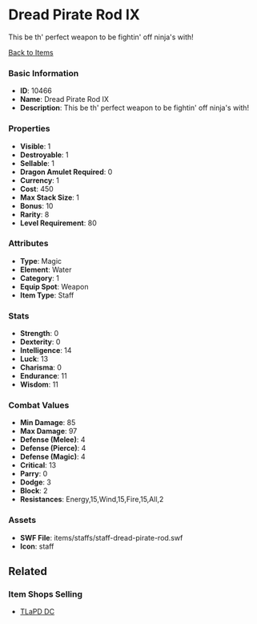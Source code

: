 # Dread Pirate Rod IX

This be th' perfect weapon to be fightin' off ninja's with! 

[Back to Items](../items.md)

### Basic Information

- **ID**: 10466
- **Name**: Dread Pirate Rod IX
- **Description**: This be th&#039; perfect weapon to be fightin&#039; off ninja&#039;s with! 

### Properties

- **Visible**: 1
- **Destroyable**: 1
- **Sellable**: 1
- **Dragon Amulet Required**: 0
- **Currency**: 1
- **Cost**: 450
- **Max Stack Size**: 1
- **Bonus**: 10
- **Rarity**: 8
- **Level Requirement**: 80

### Attributes

- **Type**: Magic
- **Element**: Water
- **Category**: 1
- **Equip Spot**: Weapon
- **Item Type**: Staff

### Stats

- **Strength**: 0
- **Dexterity**: 0
- **Intelligence**: 14
- **Luck**: 13
- **Charisma**: 0
- **Endurance**: 11
- **Wisdom**: 11

### Combat Values

- **Min Damage**: 85
- **Max Damage**: 97
- **Defense (Melee)**: 4
- **Defense (Pierce)**: 4
- **Defense (Magic)**: 4
- **Critical**: 13
- **Parry**: 0
- **Dodge**: 3
- **Block**: 2
- **Resistances**: Energy,15,Wind,15,Fire,15,All,2

### Assets

- **SWF File**: items/staffs/staff-dread-pirate-rod.swf
- **Icon**: staff

## Related

### Item Shops Selling

- [TLaPD DC](../item-shops/276-tlapd-dc.md)

